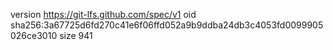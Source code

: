 version https://git-lfs.github.com/spec/v1
oid sha256:3a67725d6fd270c41e6f06ffd052a9b9ddba24db3c4053fd0099905026ce3010
size 941
